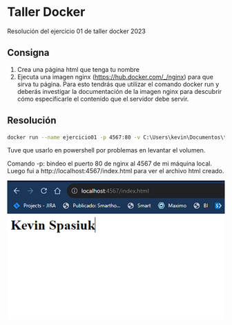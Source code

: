 # Taller Docker

Resolución del ejercicio 01 de taller docker 2023

## Consigna

1. Crea una página html que tenga tu nombre
2. Ejecuta una imagen nginx (https://hub.docker.com/_/nginx) para que sirva tu página. Para esto tendrás que utilizar el comando docker run y deberás investigar la documentación de la imagen nginx para descubrir cómo especificarle el contenido que el servidor debe servir.

## Resolución

```bash
docker run --name ejercicio01 -p 4567:80 -v C:\Users\kevin\Documentos\tallerDocker\ejercicio01:/usr/share/nginx/html:ro -d nginx
```

Tuve que usarlo en powershell por problemas en levantar el volumen.

Comando -p: bindeo el puerto 80 de nginx al 4567 de mi máquina local. Luego fui a http://localhost:4567/index.html para ver el archivo html creado.

![image info](./img/resolucionej01.PNG)